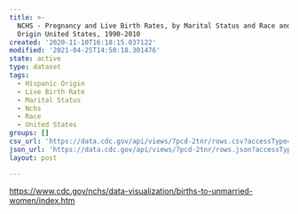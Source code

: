 ```yaml
---
title: >-
  NCHS - Pregnancy and Live Birth Rates, by Marital Status and Race and Hispanic
  Origin United States, 1990-2010
created: '2020-11-10T16:18:15.037122'
modified: '2021-04-25T14:50:18.301476'
state: active
type: dataset
tags:
  - Hispanic Origin
  - Live Birth Rate
  - Marital Status
  - Nchs
  - Race
  - United States
groups: []
csv_url: 'https://data.cdc.gov/api/views/7pcd-2tnr/rows.csv?accessType=DOWNLOAD'
json_url: 'https://data.cdc.gov/api/views/7pcd-2tnr/rows.json?accessType=DOWNLOAD'
layout: post

---
```

https://www.cdc.gov/nchs/data-visualization/births-to-unmarried-women/index.htm

